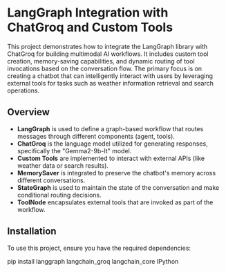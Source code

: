 # LangGraph Integration with ChatGroq and Custom Tools

This project demonstrates how to integrate the LangGraph library with ChatGroq for building multimodal AI workflows. It includes custom tool creation, memory-saving capabilities, and dynamic routing of tool invocations based on the conversation flow. The primary focus is on creating a chatbot that can intelligently interact with users by leveraging external tools for tasks such as weather information retrieval and search operations.

## Overview

- **LangGraph** is used to define a graph-based workflow that routes messages through different components (agent, tools).
- **ChatGroq** is the language model utilized for generating responses, specifically the "Gemma2-9b-It" model.
- **Custom Tools** are implemented to interact with external APIs (like weather data or search results).
- **MemorySaver** is integrated to preserve the chatbot's memory across different conversations.
- **StateGraph** is used to maintain the state of the conversation and make conditional routing decisions.
- **ToolNode** encapsulates external tools that are invoked as part of the workflow.

## Installation

To use this project, ensure you have the required dependencies:

pip install langgraph langchain_groq langchain_core IPython
